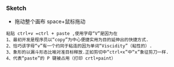 
### Sketch
* 拖动整个画布 space+鼠标拖动
```
粘贴 ctrl+v =ctrl + paste ,使用字母“V”是因为在
1、最初开发是程序员以“copy”为中心便捷实用为目的延伸出的快捷方式.
2、恰巧该字母“v”有一个约同于粘连的因为单词“Viscidity”（粘性的）.
3、象形的以漏斗形态比喻对准目标释放.正如剪切中“ctrl+x”中“x”象征剪刀一样.
4、代表“paste”的 P 键被占用（打印 crtl+paint）
```
